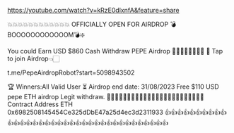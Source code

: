 https://youtube.com/watch?v=kRzE0dlxnfA&feature=share



💥💥💥💥💥💥💥💥💥💥💥💥
OFFICIALLY OPEN FOR AIRDROP
💣BOOOOOOOOOOOOM💣❇️ 

You could Earn USD $860 
Cash Withdraw PEPE Airdrop
🚀🚀🚀🚀🚀🚀🚀🚀
🔗 Tap to join Airdrop👈🏻

t.me/PepeAirdropRobot?start=5098943502

🏆 Winners:All Valid User
⏳ Airdrop end date: 31/08/2023
Free $110 USD pepe ETH airdrop Legit withdraw.
🚀🚀🚀🚀🚀🚀🚀🚀🚀🚀🚀🚀🚀🚀🚀🚀🚀🚀🚀🚀🚀🚀🚀🚀
Contract Address ETH
0x6982508145454Ce325dDbE47a25d4ec3d2311933
👍👍👍👍👍👍👍👍👍👍👍👍👍👍👍👍👍👍👍👍👍👍👍👍👍👍👍👍👍👍👍👍👍👍👍👍